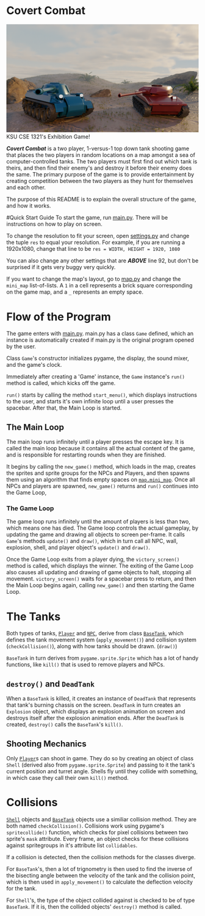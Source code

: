 # Covert Combat
![Splash Art from the Start Menu](MenuResources/CovertCombatSplashArt.png)
KSU CSE 1321's Exhibition Game!

***Covert Combat*** is a two player, 1-versus-1 top down tank shooting game that places the two players in random locations on a map amongst a sea of computer-controlled tanks. The two players must first find out which tank is theirs, and then find their enemy's and destroy it before their enemy does the same. The primary purpose of the game is to provide entertainment by creating competition between the two players as they hunt for themselves and each other.

The purpose of this README is to explain the overall structure of the game, and how it works.

#Quick Start Guide
To start the game, run [main.py](main.py). There will be instructions on how to play on screen.

To change the resolution to fit your screen, open [settings.py](settings.py) and change the tuple `res` to equal your resolution. For example, if you are running a 1920x1080, change that line to be 
`res = WIDTH, HEIGHT = 1920, 1080`

You can also change any other settings that are ***ABOVE*** line 92, but don't be surprised if it gets very buggy very quickly.

If you want to change the map's layout, go to [map.py](map.py) and change the `mini_map` list-of-lists. A `1` in a cell represents a brick square corresponding on the game map, and a `_` represents an empty space.

# Flow of the Program
The game enters with [main.py](main.py). main.py has a class `Game` defined, which an instance is automatically created if main.py is the original program opened by the user.

Class `Game`'s constructor initializes pygame, the display, the sound mixer, and the game's clock.

Immediately after creating a 'Game' instance, the `Game` instance's `run()` method is called, which kicks off the game.

`run()` starts by calling the method `start_menu()`, which displays instructions to the user, and starts it's own infinite loop until a user presses the spacebar. After that, the Main Loop is started.

## The Main Loop
The main loop runs infinitely until a player presses the escape key. It is called the main loop because it contains all the actual content of the game, and is responsible for restarting rounds when they are finished.

It begins by calling the `new_game()` method, which loads in the map, creates the sprites and sprite groups for the NPCs and Players, and then spawns them using an algorithm that finds empty spaces on [`map.mini_map`](map.py). Once all NPCs and players are spawned, `new_game()` returns and `run()` continues into the Game Loop,

### The Game Loop
The game loop runs infinitely until the amount of players is less than two, which means one has died. The Game loop controls the actual gameplay, by updating the game and drawing all objects to screen per-frame. It calls `Game`'s methods `update()` and `draw()`, which in turn call all NPC, wall, explosion, shell, and player object's `update()` and `draw()`.

Once the Game Loop exits from a player dying, the `victory_screen()` method is called, which displays the winner. The exiting of the Game Loop also causes all updating and drawing of game objects to halt, stopping all movement. `victory_screen()` waits for a spacebar press to return, and then the Main Loop begins again, calling `new_game()` and then starting the Game Loop.

# The Tanks
Both types of tanks, [`Player`](player.py) and [`NPC`](NPC.py), derive from class [`BaseTank`](BaseTank.py), which defines the tank movement system (`apply_movement()`) and collision system (`checkCollision()`), along with how tanks should be drawn. (`draw()`)

`BaseTank` in turn derives from `pygame.sprite.Sprite` which has a lot of handy functions, like `kill()` that is used to remove players and NPCs.

## `destroy()` and `DeadTank`
When a `BaseTank` is killed, it creates an instance of `DeadTank` that represents that tank's burning chassis on the screen. `DeadTank` in turn creates an `Explosion` object, which displays an explosion animation on screen and destroys itself after the explosion animation ends. After the `DeadTank` is created, `destroy()` calls the `BaseTank`'s `kill()`.

## Shooting Mechanics
Only [`Player`](player.py)s can shoot in game. They do so by creating an object of class `Shell` (derived also from `pygame.sprite.Sprite`) and passing to it the tank's current position and turret angle. Shells fly until they collide with something, in which case they call their own `kill()` method.

# Collisions
[`Shell`](player.py) objects and [`BaseTank`](BaseTank.py) objects use a similiar collision method. They are both named `checkCollision()`. Collisions work using pygame's `spritecollide()` function, which checks for pixel collisions between two sprite's `mask` attribute. Every frame, an object checks for these collisions against spritegroups in it's attribute list `collidables`. 

If a collision is detected, then the collision methods for the classes diverge.

For `BaseTank`'s, then a lot of trignometry is then used to find the inverse of the bisecting angle between the velocity of the tank and the collision point, which is then used in `apply_movement()` to calculate the deflection velocity for the tank.

For `Shell`'s, the type of the object collided against is checked to be of type `BaseTank`. If it is, then the collided objects' `destroy()` method is called.